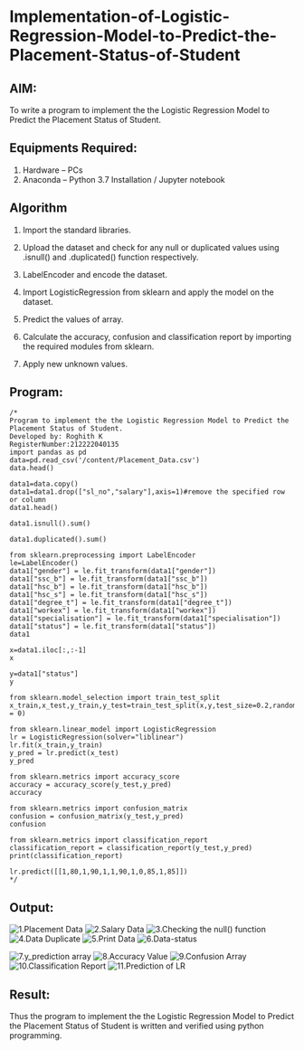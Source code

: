 # Implementation-of-Logistic-Regression-Model-to-Predict-the-Placement-Status-of-Student

## AIM:
To write a program to implement the the Logistic Regression Model to Predict the Placement Status of Student.

## Equipments Required:
1. Hardware – PCs
2. Anaconda – Python 3.7 Installation / Jupyter notebook

## Algorithm
1. Import the standard libraries.


2. Upload the dataset and check for any null or duplicated values using .isnull() and .duplicated()
function respectively.


3. LabelEncoder and encode the dataset.


4. Import LogisticRegression from sklearn and apply the model on the dataset.


5. Predict the values of array.


6. Calculate the accuracy, confusion and classification report by importing the required modules
from sklearn.


7. Apply new unknown values.
 

## Program:
```
/*
Program to implement the the Logistic Regression Model to Predict the Placement Status of Student.
Developed by: Roghith K
RegisterNumber:212222040135
import pandas as pd
data=pd.read_csv('/content/Placement_Data.csv')
data.head()

data1=data.copy()
data1=data1.drop(["sl_no","salary"],axis=1)#remove the specified row or column
data1.head()

data1.isnull().sum()

data1.duplicated().sum()

from sklearn.preprocessing import LabelEncoder
le=LabelEncoder()
data1["gender"] = le.fit_transform(data1["gender"])
data1["ssc_b"] = le.fit_transform(data1["ssc_b"])
data1["hsc_b"] = le.fit_transform(data1["hsc_b"])
data1["hsc_s"] = le.fit_transform(data1["hsc_s"])
data1["degree_t"] = le.fit_transform(data1["degree_t"])
data1["workex"] = le.fit_transform(data1["workex"])
data1["specialisation"] = le.fit_transform(data1["specialisation"])
data1["status"] = le.fit_transform(data1["status"])
data1

x=data1.iloc[:,:-1]
x

y=data1["status"]
y

from sklearn.model_selection import train_test_split
x_train,x_test,y_train,y_test=train_test_split(x,y,test_size=0.2,random_state = 0)

from sklearn.linear_model import LogisticRegression
lr = LogisticRegression(solver="liblinear")
lr.fit(x_train,y_train)
y_pred = lr.predict(x_test)
y_pred

from sklearn.metrics import accuracy_score
accuracy = accuracy_score(y_test,y_pred)
accuracy

from sklearn.metrics import confusion_matrix
confusion = confusion_matrix(y_test,y_pred)
confusion

from sklearn.metrics import classification_report
classification_report = classification_report(y_test,y_pred)
print(classification_report)

lr.predict([[1,80,1,90,1,1,90,1,0,85,1,85]])
*/
```

## Output:
![1.Placement Data](https://github.com/RoghithKrishnamoorthy/Implementation-of-Logistic-Regression-Model-to-Predict-the-Placement-Status-of-Student/assets/119475474/37479a83-ec5e-45be-887c-0566ea2ed85c)
![2.Salary Data](https://github.com/RoghithKrishnamoorthy/Implementation-of-Logistic-Regression-Model-to-Predict-the-Placement-Status-of-Student/assets/119475474/0fbedf2e-1bb7-4da1-a27b-8569fe8b3956)
![3.Checking the null() function](https://github.com/RoghithKrishnamoorthy/Implementation-of-Logistic-Regression-Model-to-Predict-the-Placement-Status-of-Student/assets/119475474/f44d5792-b310-4bad-8b79-c691141627de)
![4.Data Duplicate](https://github.com/RoghithKrishnamoorthy/Implementation-of-Logistic-Regression-Model-to-Predict-the-Placement-Status-of-Student/assets/119475474/231b91c2-4c5d-4c53-949c-e1d5424d3d13)
![5.Print Data](https://github.com/RoghithKrishnamoorthy/Implementation-of-Logistic-Regression-Model-to-Predict-the-Placement-Status-of-Student/assets/119475474/940c68f2-fe79-4e7c-a5fa-95927eb14d23)
![6.Data-status](https://github.com/RoghithKrishnamoorthy/Implementation-of-Logistic-Regression-Model-to-Predict-the-Placement-Status-of-Student/assets/119475474/46de19ef-d7d8-492b-967a-1cba8ebff481)

![7.y_prediction array](https://github.com/RoghithKrishnamoorthy/Implementation-of-Logistic-Regression-Model-to-Predict-the-Placement-Status-of-Student/assets/119475474/71d15e5f-b161-4e0f-a09c-597788f2603a)
![8.Accuracy Value](https://github.com/RoghithKrishnamoorthy/Implementation-of-Logistic-Regression-Model-to-Predict-the-Placement-Status-of-Student/assets/119475474/ea13a823-804d-43d9-807b-1bdcdc65dc8d)
![9.Confusion Array](https://github.com/RoghithKrishnamoorthy/Implementation-of-Logistic-Regression-Model-to-Predict-the-Placement-Status-of-Student/assets/119475474/a2cc8a21-49d0-4dad-b2a2-742af80e2dc5)
![10.Classification Report](https://github.com/RoghithKrishnamoorthy/Implementation-of-Logistic-Regression-Model-to-Predict-the-Placement-Status-of-Student/assets/119475474/4da43990-52a5-4b11-a999-48e50244083e)
![11.Prediction of LR](https://github.com/RoghithKrishnamoorthy/Implementation-of-Logistic-Regression-Model-to-Predict-the-Placement-Status-of-Student/assets/119475474/18948c86-c5dd-4164-b9d0-7eb544593f42)



## Result:
Thus the program to implement the the Logistic Regression Model to Predict the Placement Status of Student is written and verified using python programming.
